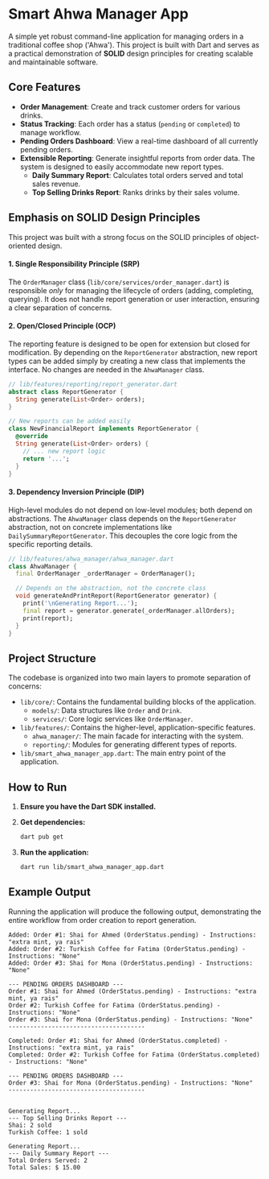 
# Smart Ahwa Manager App

A simple yet robust command-line application for managing orders in a traditional coffee shop ('Ahwa'). This project is built with Dart and serves as a practical demonstration of **SOLID** design principles for creating scalable and maintainable software.

## Core Features

-   **Order Management**: Create and track customer orders for various drinks.
-   **Status Tracking**: Each order has a status (`pending` or `completed`) to manage workflow.
-   **Pending Orders Dashboard**: View a real-time dashboard of all currently pending orders.
-   **Extensible Reporting**: Generate insightful reports from order data. The system is designed to easily accommodate new report types.
    -   **Daily Summary Report**: Calculates total orders served and total sales revenue.
    -   **Top Selling Drinks Report**: Ranks drinks by their sales volume.

## Emphasis on SOLID Design Principles

This project was built with a strong focus on the SOLID principles of object-oriented design.

#### 1. Single Responsibility Principle (SRP)
The `OrderManager` class (`lib/core/services/order_manager.dart`) is responsible *only* for managing the lifecycle of orders (adding, completing, querying). It does not handle report generation or user interaction, ensuring a clear separation of concerns.

#### 2. Open/Closed Principle (OCP)
The reporting feature is designed to be open for extension but closed for modification. By depending on the `ReportGenerator` abstraction, new report types can be added simply by creating a new class that implements the interface. No changes are needed in the `AhwaManager` class.

```dart
// lib/features/reporting/report_generator.dart
abstract class ReportGenerator {
  String generate(List<Order> orders);
}

// New reports can be added easily
class NewFinancialReport implements ReportGenerator {
  @override
  String generate(List<Order> orders) {
    // ... new report logic
    return '...';
  }
}
````

#### 3\. Dependency Inversion Principle (DIP)

High-level modules do not depend on low-level modules; both depend on abstractions. The `AhwaManager` class depends on the `ReportGenerator` abstraction, not on concrete implementations like `DailySummaryReportGenerator`. This decouples the core logic from the specific reporting details.

```dart
// lib/features/ahwa_manager/ahwa_manager.dart
class AhwaManager {
  final OrderManager _orderManager = OrderManager();

  // Depends on the abstraction, not the concrete class
  void generateAndPrintReport(ReportGenerator generator) {
    print('\nGenerating Report...');
    final report = generator.generate(_orderManager.allOrders);
    print(report);
  }
}
```

## Project Structure

The codebase is organized into two main layers to promote separation of concerns:

  - `lib/core/`: Contains the fundamental building blocks of the application.
      - `models/`: Data structures like `Order` and `Drink`.
      - `services/`: Core logic services like `OrderManager`.
  - `lib/features/`: Contains the higher-level, application-specific features.
      - `ahwa_manager/`: The main facade for interacting with the system.
      - `reporting/`: Modules for generating different types of reports.
  - `lib/smart_ahwa_manager_app.dart`: The main entry point of the application.

## How to Run

1.  **Ensure you have the Dart SDK installed.**

2.  **Get dependencies:**

    ```bash
    dart pub get
    ```

3.  **Run the application:**

    ```bash
    dart run lib/smart_ahwa_manager_app.dart
    ```

## Example Output

Running the application will produce the following output, demonstrating the entire workflow from order creation to report generation.

```
Added: Order #1: Shai for Ahmed (OrderStatus.pending) - Instructions: "extra mint, ya rais"
Added: Order #2: Turkish Coffee for Fatima (OrderStatus.pending) - Instructions: "None"
Added: Order #3: Shai for Mona (OrderStatus.pending) - Instructions: "None"

--- PENDING ORDERS DASHBOARD ---
Order #1: Shai for Ahmed (OrderStatus.pending) - Instructions: "extra mint, ya rais"
Order #2: Turkish Coffee for Fatima (OrderStatus.pending) - Instructions: "None"
Order #3: Shai for Mona (OrderStatus.pending) - Instructions: "None"
--------------------------------------

Completed: Order #1: Shai for Ahmed (OrderStatus.completed) - Instructions: "extra mint, ya rais"
Completed: Order #2: Turkish Coffee for Fatima (OrderStatus.completed) - Instructions: "None"

--- PENDING ORDERS DASHBOARD ---
Order #3: Shai for Mona (OrderStatus.pending) - Instructions: "None"
--------------------------------------


Generating Report...
--- Top Selling Drinks Report ---
Shai: 2 sold
Turkish Coffee: 1 sold

Generating Report...
--- Daily Summary Report ---
Total Orders Served: 2
Total Sales: $ 15.00
```
